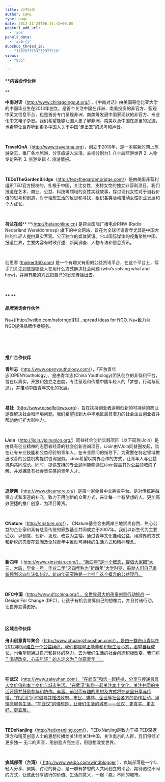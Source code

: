 ```yaml
---
title: 合作伙伴
author: CAPE
type: page
date: 2012-11-24T06:15:43+00:00
posturl_add_url:
  - 'yes'
panels_data:
  - 'a:0:{}'
duoshuo_thread_id:
  - "1167873763232973228"
views:
  - "935"

---
```

#### ****内容合作伙伴**  
** 

**中南对话**（<a href="http://www.chinagoingout.org/" target="_blank">http://www.chinagoingout.org/</a>），《中南对话》由美国哥伦比亚大学的中国毕业生在2013年创立，是首个关注中国在非洲、南美投资的非官方、客观中英文信息平台，也是首份专门呈现非洲、南美等发展中国家现状的非官方、专业化中文电子杂志。我们希望能够让国人更了解非洲、南美以及中国在那里的足迹，也希望让世界听到更多中国人关于中国“走出去”的思考和声音。

&nbsp;

**TravelQnA**（<a href="http://www.travelqna.org" target="_blank">http://www.travelqna.org</a>），创立于2010年，是一本崭新的网上旅游杂志，推广各地旅游、分享旅游人生活。主栏分别为1. 八十后环游世界 2. 人物专访系列 3. 旅游专辑 4. 旅游情报。

&nbsp;

**TEDxTheGardenBridge**（<a href="http://tedxthegardenbridge.com/" target="_blank">http://tedxthegardenbridge.com/</a>）是由美国非营利组织TED官方授权的，扎根于中国，关注女性，支持女性的独立非营利项目。我们报道在艺术、商业、公益、科技等领域的女性实践故事，探讨现代女性对于自我价值的思考和创造，对于理想生活的反思和寻找，组织各类活动推动女性职业发展和个人成长。

&nbsp;

**荷兰在线**** **(<a href="http://helanonline.cn/" target="_blank">http://helanonline.cn</a>) 是荷兰国际广播电台RNW (Radio Nederland Wereldomroep) 旗下的中文网站，<wbr />旨在为全球华语青年尤其是中国大陆的年轻人提供真实客观、<wbr />公正独立的媒体资讯。它以国际媒体的视角聚焦中国、报道世界，<wbr />主要内容有时政评述、新闻调查、人物专访和信息资讯。

&nbsp;

创思客 (<a href="http://thinker360.com/" target="_blank">thinker360.com</a>) 是一个有趣又有用的公益资讯平台，在这个平台上，<wbr />写手们关注到底是哪些人在用什么方式解决社会问题 (who&#8217;s solving what and how)，并用有趣的方式把自己的发现传播出去。

&nbsp;

<!--more-->

#### ** **

#### **品牌咨询合作伙伴**

Na+([http://weibo.com/naforngo][1]) , spread ideas for NGO. Na+致力为NGO提供品牌传播服务。

&nbsp;

&nbsp;

<!--more-->

#### **推广合作伙伴**

**青年志**（<a href="http://www.openyouthology.com/" target="_blank">http://www.openyouthology.com/</a>），「开放青年志|OPENYouthology」，是由青年志(China Youthology)团队创立的非盈利平台，旨在以真实，开放和独立之态度，专注呈现和传播中国年轻人的「梦想，行动与反思」，并推动中国青年文化的发展。

&nbsp;

**易社**（<a href="http://www.ecselfellows.org" target="_blank">http://www.ecselfellows.org</a>），旨在扶持创业者运用创新的可持续的商业途径解决社会和环境问题。我们希望找到大中华地区最具潜力的社会企业创业者并帮助他们扩大影响力。

&nbsp;

**iJoin**（<http://ijoin.vjoinunion.org/>）同益社会创新实践项目（以下简称iJoin）是由具有创业精神的志愿者经营的社会创新咨询项目。iJoin由VJoin同益圈发起，旨在让有专业技能和公益经验的青年人，在专业顾问的指导下，为需要在特定领域做出改善的公益机构提供咨询服务。iJoin希望以跨界合作的方式，让青年人与公益机构共同成长。同时，提供支持的专业顾问能够通过iJoin提高其对公益领域的了解，并发掘具有社会责任感的青年人才。

&nbsp;

**追梦网**（<http://www.dreamore.cn/>）是第一家免费中文筹资平台。是对传统筹融资方式和渠道的补充，致力于用创新的众筹方式，来让每一个有梦想的人，更加高效便捷的推广创意、为项目筹资。

&nbsp;

**CNature**（<a href="http://cnature.org/" target="_blank">http://cnature.org/</a>）， CNature基金会由两岸三地崇尚自然、热心公益的企业家和素有慈善传统的家族基金共同成立于2007年。我们以新生代为主要受众，以创意、创新、发现、改变为主轴，通过青年文化推动公益，用跨界的方式和新锐的态度在亚洲及全球青年中推动可持续的生活方式和精神理念。

&nbsp;

**新四年**（ http://www.xinsinian.com/），“新四年”是一个概念，提倡大家把“大三，大四，毕业一年，毕业二年”这四年称为”新四年”大学时期，鼓励人们自己重新规划这四年该如何过。新四年研究院是一个推广这个概念的公益项目。

&nbsp;

**DFC中国**（http://www.dfcchina.org/），全世界最大的孩童创意行动挑战 — Design For Change (DFC)，让孩子有机会发挥自己的想像力，并且付诸行动，让世界变得更好。

&nbsp;

<!--more-->

#### **区域合作伙伴**

**舟山创意青年聚会**（http://www.chuangzhoushan.com/），是由一群舟山青年在2012年9月建立一个公益组织，我们都信仰正能量和积极生活心态，渴望自我成长，也希望能通过自己和群体的努力，去为我们生活的社会创造积极改变。我们将＂渴望改变、心态年轻＂的人定义为＂创意青年＂。

&nbsp;

**在武汉**（http://www.zaiwuhan.com），“在武汉”和您一起挖掘、分享与传递最具人文价值的本土文化与城市生活。“在武汉”和您一起关注本土文化、关注共同的生活环境并鼓励参与和协作。丰富、前沿而有趣的思想及方式将在这里分享与传播，“在武汉”同时倡导并推进政府、市民、媒体、企业等社会各方的协作互动，用理念服务生活。“在武汉”的理想是，让我们生活的城市——武汉，更真实、更友好、更宜居。

&nbsp;

**TEDxNanjing（**<a href="http://tedxnanjing.com/" target="_blank">http://tedxnanjing.com/<strong>）</strong></a>，TEDxNanjing是致力于把 TED深邃理念和精英创意人士的思想传播给关注给关注中国、关注南京的人群，我们将倾听更多独一 无二的声音，用创意点亮生活，用思想改变世界。

&nbsp;

**疯城部落（台湾）**（<a href="http://www.weibo.com/windblogger" target="_blank"> http://www.weibo.com/windblogger</a> ），疯城部落是一个年轻人分享、聚集、讨论的舞台，是一群有梦想的人共同创立的平台，期待透过不同的方式，让彼此分享旅行的价值、生活的意义，一起「疯」不同的城市。

&nbsp;

&nbsp;

&nbsp;

 [1]: http://weibo.com/naforngo?from=profile&wvr=5&loc=infdomain